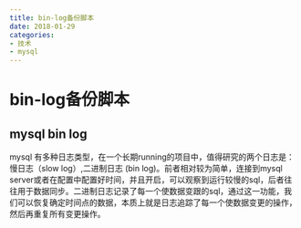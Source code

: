 ```yaml
---
title: bin-log备份脚本
date: 2018-01-29
categories: 
- 技术
- mysql
---
```

# bin-log备份脚本


## mysql bin log
mysql 有多种日志类型，在一个长期running的项目中，值得研究的两个日志是：慢日志（slow log）,二进制日志 (bin log)。前者相对较为简单，连接到mysql server或者在配置中配置好时间，并且开启，可以观察到运行较慢的sql，后者往往用于数据同步。二进制日志记录了每一个使数据变跟的sql，通过这一功能，我们可以恢复确定时间点的数据，本质上就是日志追踪了每一个使数据变更的操作，然后再重复所有变更操作。

